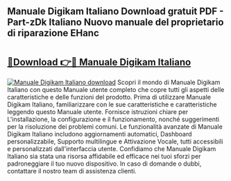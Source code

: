 ## Manuale Digikam Italiano Download gratuit PDF - Part-zDk Italiano Nuovo manuale del proprietario di riparazione EHanc

# <h2><a href="http://df9z821.blite.top/?on=Manuale+Digikam+Italiano">🔗Download 👉🔴 Manuale Digikam Italiano</a></h2>

[![Manuale Digikam Italiano download](https://i.imgur.com/lujVjoI.png)](http://df9z821.blite.top/?on=Manuale+Digikam+Italiano)
Scopri il mondo di Manuale Digikam Italiano con questo Manuale utente completo che copre tutti gli aspetti delle caratteristiche e delle funzioni del prodotto. Prima di utilizzare Manuale Digikam Italiano, familiarizzare con le sue caratteristiche e caratteristiche leggendo questo Manuale utente. Fornisce istruzioni chiare per L'installazione, la configurazione e il funzionamento, nonché suggerimenti per la risoluzione dei problemi comuni. Le funzionalità avanzate di Manuale Digikam Italiano includono aggiornamenti automatici, Dashboard personalizzabile, Supporto multilingue e Attivazione Vocale, tutti accessibili e personalizzati dall'interfaccia utente. Confidiamo che Manuale Digikam Italiano sia stata una risorsa affidabile ed efficace nei tuoi sforzi per padroneggiare il tuo nuovo dispositivo. In caso di domande o dubbi, contattare il nostro team di assistenza clienti.
